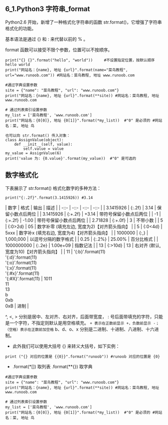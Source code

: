 ## 6_1.Python3 字符串_format

Python2.6 开始，新增了一种格式化字符串的函数 str.format()，它增强了字符串格式化的功能。

基本语法是通过 {} 和 : 来代替以前的 % 。

format 函数可以接受不限个参数，位置可以不按顺序。

```
print("{} {}".format("hello", "world"))     #不设置指定位置，按默认顺序 hello world
print("网站名：{name}, 地址 {url}".format(name="菜鸟教程", url="www.runoob.com")) #网站名：菜鸟教程, 地址 www.runoob.com
```

```
#通过字典设置参数
site = {"name": "菜鸟教程", "url": "www.runoob.com"}
print("网站名：{name}, 地址 {url}".format(**site)) #网站名：菜鸟教程, 地址 www.runoob.com
```

```
# 通过列表索引设置参数
my_list = ['菜鸟教程', 'www.runoob.com']
print("网站名：{0[0]}, 地址 {0[1]}".format(*my_list))  #"0" 是必须的 #网站名：菜, 地址 鸟
```

```
也可以向 str.format() 传入对象：
class AssignValue(object):
    def __init__(self, value):
        self.value = value
my_value = AssignValue(6)
print('value 为: {0.value}'.format(my_value))  #"0" 是可选的
```

## 数字格式化

下表展示了 str.format() 格式化数字的多种方法：

```
print("{:.2f}".format(3.1415926)) #3.14
```

| 数字 | 格式 | 输出 | 描述 |
| -::- | -::- | -::- | -::- |
| 3.1415926 | {:.2f} | 3.14 | 保留小数点后两位 |
| 3.1415926 | {:+.2f} | +3.14 | 带符号保留小数点后两位 |
| -1 | {:+.2f} | -1.00 | 带符号保留小数点后两位 |
| 2.71828 | {:+.0f} | 3 | 不带小数 |
| 5 | {:0>2d} | 05 | 数字补零 (填充左边, 宽度为2)【对齐箭头指向】 |
| 5 | {:0<4d} | 5xxx | 数字补x (填充右边, 宽度为4)【对齐箭头指向】 |
| 1000000 | {:,} | 1,000,000 | 	以逗号分隔的数字格式 |
| 0.25 | {:.2%} | 25.00% | 	百分比格式 |
| 1000000000 | {:.2e} | 1.00e+09 | 	指数记法 |
| 13 | {:>10d} |    13 | 	右对齐 (默认, 宽度为10)【对齐箭头指向】 |
| 11 | '{:b}'.format(11) <br /> '{:d}'.format(11) <br /> '{:o}'.format(11) <br /> '{:x}'.format(11) <br /> '{:#x}'.format(11) <br /> '{:#X}'.format(11) |   1011 <br /> 11  <br /> 13 <br /> b <br /> 0xb <br /> 0xB  | 进制 |

^, <, > 分别是居中、左对齐、右对齐，后面带宽度， : 号后面带填充的字符，只能是一个字符，不指定则默认是用空格填充。
`+ 表示在正数前显示 +，负数前显示 -；  （空格）表示在正数前加空格`
b、d、o、x 分别是二进制、十进制、八进制、十六进制。

* 此外我们可以使用大括号 {} 来转义大括号，如下实例：
```
print ("{} 对应的位置是 {{0}}".format("runoob")) #runoob 对应的位置是 {0}
```

* .format(*[]) 取列表   .format(**{}) 取字典
```
#通过字典设置参数
site = {"name": "菜鸟教程", "url": "www.runoob.com"}
print("网站名：{name}, 地址 {url}".format(**site)) #网站名：菜鸟教程, 地址 www.runoob.com
```

```
# 通过列表索引设置参数
my_list = ['菜鸟教程', 'www.runoob.com']
print("网站名：{0[0]}, 地址 {0[1]}".format(*my_list))  #"0" 是必须的 #网站名：菜, 地址 鸟
```